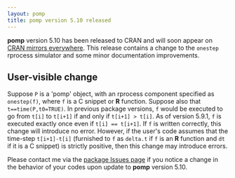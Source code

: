 ```yaml
---
layout: pomp
title: pomp version 5.10 released
---
```


**pomp** version 5.10 has been released to CRAN and will soon appear on [CRAN mirrors everywhere](https://cran.r-project.org/mirrors.html).
This release contains a change to the `onestep` rprocess simulator and some minor documentation improvements.

## User-visible change

Suppose `P` is a 'pomp' object, with an rprocess component specified as `onestep(f)`, where `f` is a C snippet or **R** function.
Suppose also that `t==time(P,t0=TRUE)`.
In previous package versions, `f` would be executed to go from `t[i]` to `t[i+1]` if and only if `t[i+1] > t[i]`.
As of version 5.9.1, `f` is executed exactly once even if `t[i] == t[i+1]`.
If `f` is written correctly, this change will introduce no error.
However, if the user's code assumes that the time-step `t[i+1]-t[i]` (furnished to `f` as `delta.t` if `f` is an **R** function and `dt` if it is a C snippet) is strictly positive, then this change may introduce errors.

Please contact me via the [package Issues page](https://github.com/kingaa/pomp/issues/) if you notice a change in the behavior of your codes upon update to **pomp** version 5.10.
